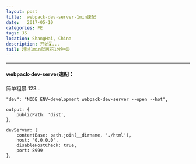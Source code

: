 ```yaml
---
layout: post
title:  webpack-dev-server-1min速配
date:   2017-05-10
categories: FE
tags: JS
location: ShangHai, China
description: 开始⌛️...
tail: 超过1min就再花1分钟😁
---
```

---


#### webpack-dev-server速配：
简单粗暴 123...

```
"dev": "NODE_ENV=development webpack-dev-server --open --hot",
```


```
output: {
    publicPath: 'dist',
},
```

```
devServer: {
    contentBase: path.join(__dirname, './html'),
    host: '0.0.0.0',
    disableHostCheck: true,
    port: 8999
},
```